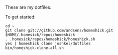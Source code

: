 These are my dotfiles.

To get started:

```
cd ~
git clone git://github.com/andsens/homeshick.git $HOME/.homesick/repos/homeshick
. .homesick/repos/homeshick/homeshick.sh
yes | homeshick clone joshkel/dotfiles
bin/homeshick-clone-all.sh
```
